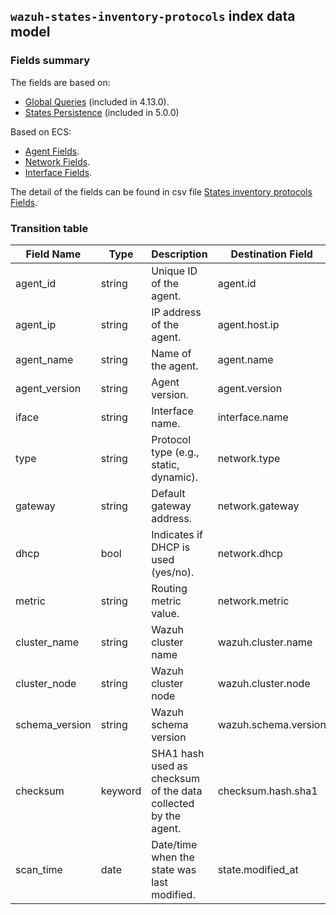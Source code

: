 ## `wazuh-states-inventory-protocols` index data model

### Fields summary

The fields are based on:
- [Global Queries](https://github.com/wazuh/wazuh/issues/27898) (included in 4.13.0).
- [States Persistence](https://github.com/wazuh/wazuh/issues/29840#issuecomment-2937251736) (included in 5.0.0)

Based on ECS:

- [Agent Fields](https://www.elastic.co/guide/en/ecs/current/ecs-agent.html).
- [Network Fields](https://www.elastic.co/guide/en/ecs/current/ecs-network.html).
- [Interface Fields](https://www.elastic.co/guide/en/ecs/current/ecs-interface.html).

The detail of the fields can be found in csv file [States inventory protocols Fields](fields.csv).

### Transition table

| Field Name     | Type    | Description                                                    | Destination Field    | Custom |
|----------------|---------|----------------------------------------------------------------|----------------------|--------|
| agent_id       | string  | Unique ID of the agent.                                        | agent.id             | FALSE  |
| agent_ip       | string  | IP address of the agent.                                       | agent.host.ip        | TRUE   |
| agent_name     | string  | Name of the agent.                                             | agent.name           | FALSE  |
| agent_version  | string  | Agent version.                                                 | agent.version        | FALSE  |
| iface          | string  | Interface name.                                                | interface.name       | FALSE  |
| type           | string  | Protocol type (e.g., static, dynamic).                         | network.type         | FALSE  |
| gateway        | string  | Default gateway address.                                       | network.gateway      | TRUE   |
| dhcp           | bool    | Indicates if DHCP is used (yes/no).                            | network.dhcp         | TRUE   |
| metric         | string  | Routing metric value.                                          | network.metric       | TRUE   |
| cluster_name   | string  | Wazuh cluster name                                             | wazuh.cluster.name   | TRUE   |
| cluster_node   | string  | Wazuh cluster node                                             | wazuh.cluster.node   | TRUE   |
| schema_version | string  | Wazuh schema version                                           | wazuh.schema.version | TRUE   |
| checksum       | keyword | SHA1 hash used as checksum of the data collected by the agent. | checksum.hash.sha1   | TRUE   |
| scan_time      | date    | Date/time when the state was last modified.                           | state.modified_at    | TRUE   |
